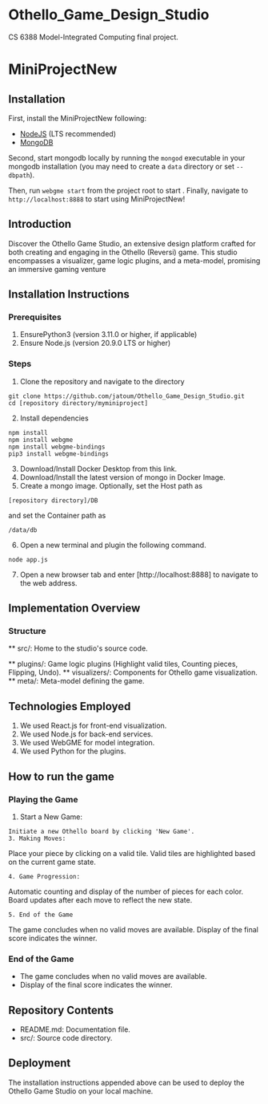 # Othello_Game_Design_Studio
CS 6388 Model-Integrated Computing final project.

# MiniProjectNew
## Installation
First, install the MiniProjectNew following:
- [NodeJS](https://nodejs.org/en/) (LTS recommended)
- [MongoDB](https://www.mongodb.com/)

Second, start mongodb locally by running the `mongod` executable in your mongodb installation (you may need to create a `data` directory or set `--dbpath`).

Then, run `webgme start` from the project root to start . Finally, navigate to `http://localhost:8888` to start using MiniProjectNew!

## Introduction
Discover the Othello Game Studio, an extensive design platform crafted for both creating and engaging in the Othello (Reversi) game. This studio encompasses a visualizer, game logic plugins, and a meta-model, promising an immersive gaming venture

## Installation Instructions

### Prerequisites
1. EnsurePython3 (version 3.11.0 or higher, if applicable)
2. Ensure Node.js (version 20.9.0 LTS or higher)

### Steps 
1. Clone the repository and navigate to the directory
```
git clone https://github.com/jatoum/Othello_Game_Design_Studio.git
cd [repository directory/myminiproject]
```
2. Install dependencies
```
npm install
npm install webgme
npm install webgme-bindings
pip3 install webgme-bindings
```
3. Download/Install Docker Desktop from this link.
4. Download/Install the latest version of mongo in Docker Image.
5. Create a mongo image. Optionally, set the Host path as
```
[repository directory]/DB
```
and set the Container path as
```
/data/db
```
6. Open a new terminal and plugin the following command.
```
node app.js
```
7. Open a new browser tab and enter [http://localhost:8888] to navigate to the web address.

## Implementation Overview

### Structure
** src/: Home to the studio's source code.

** plugins/: Game logic plugins (Highlight valid tiles, Counting pieces, Flipping, Undo).
** visualizers/: Components for Othello game visualization.
** meta/: Meta-model defining the game.

## Technologies Employed
1. We used React.js for front-end visualization.
2. We used Node.js for back-end services.
3. We used WebGME for model integration.
4. We used Python for the plugins.

## How to run the game

### Playing the Game
1. Start a New Game:
 ```
 Initiate a new Othello board by clicking 'New Game'.
3. Making Moves:
```
  Place your piece by clicking on a valid tile.
  Valid tiles are highlighted based on the current game state.
```
4. Game Progression:
```
Automatic counting and display of the number of pieces for each color.
Board updates after each move to reflect the new state.
```
5. End of the Game
```
The game concludes when no valid moves are available.
Display of the final score indicates the winner.

### End of the Game
* The game concludes when no valid moves are available.
* Display of the final score indicates the winner.

## Repository Contents
* README.md: Documentation file.
* src/: Source code directory.

## Deployment
The installation instructions appended above can be used to deploy the Othello Game Studio on your local machine.
